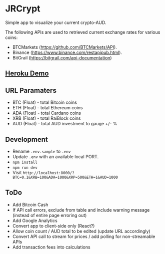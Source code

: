 # JRCrypt

Simple app to visualize your current crypto-AUD.

The following APIs are used to retrieved current exchange rates for various coins:
* BTCMarkets (https://github.com/BTCMarkets/API).
* Binance (https://www.binance.com/restapipub.html).
* BitGrail (https://bitgrail.com/api-documentation)

## [Heroku Demo](https://jrcrypt.herokuapp.com/?BTC=0.1&XRB=100&ADA=1000&XRP=500&ETH=1&AUD=1000	)

## URL Paramaters
* BTC (Float) - total Bitcoin coins
* ETH (Float) - total Ethereum coins
* ADA (Float) - total Cardano coins
* XRB (Float) - total RaiBlock coins
* AUD (Float) - total AUD investment to gauge +/- %

## Development
* Rename `.env.sample` to `.env`
* Update `.env` with an available local PORT.
* `npm install` 
* `npm run dev`
* Visit `http://localhost:8000/?BTC=0.1&XRB=100&ADA=1000&XRP=500&ETH=1&AUD=1000	`

## ToDo
* Add Bitcoin Cash
* If API call errors, exclude from table and include warning message (instead of entire page erroring out)
* Add Google Analytics
* Convert app to client-side only (React?)
* Allow coin count / AUD total to be edited (update URL accordingly)
* Convert API call to stream for prices / add polling for non-streamable APIs
* Add transaction fees into calculations
